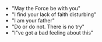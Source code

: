 - "May the Force be with you"
- "I find your lack of faith disturbing"
- "I am your father"
- "Do or do not. There is no try"
- "I"ve got a bad feeling about this"